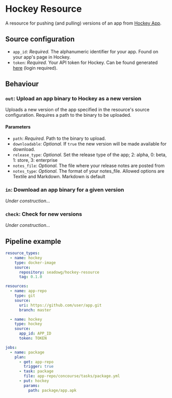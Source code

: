 # Hockey Resource

A resource for pushing (and pulling) versions of an app from [Hockey App](http://hockeyapp.net/).

## Source configuration

* `app_id`: *Required.* The alphanumeric identifier for your app. Found on your app's page in Hockey.
* `token`: *Required.* Your API token for Hockey. Can be found generated [here](https://rink.hockeyapp.net/manage/auth_tokens) (login required).

## Behaviour

### `out`: Upload an app binary to Hockey as a new version

Uploads a new version of the app specified in the resource's source configuration. Requires
a path to the binary to be uploaded.

#### Parameters

* `path`: *Required.* Path to the binary to upload.
* `downloadable`: *Optional.* If `true` the new version will be made available for download.
* `release_type`: *Optional.* Set the release type of the app; 2: alpha, 0: beta, 1: store, 3: enterprise
* `notes_file`: *Optional.* The file where your release notes are posted from
* `notes_type`: *Optional.* The format of your notes_file. Allowed options are Textile and Markdown. Markdown is default

### `in`: Download an app binary for a given version

*Under construction...*

### `check`: Check for new versions

*Under construction...*

## Pipeline example

```yaml
resource_types:
  - name: hockey
    type: docker-image
    source:
      repository: seadowg/hockey-resource
      tag: 0.1.0

resources:
  - name: app-repo
    type: git
    source:
      uri: https://github.com/user/app.git
      branch: master

  - name: hockey
    type: hockey
    source:
      app_id: APP_ID
      token: TOKEN

jobs:
  - name: package
    plan:
      - get: app-repo
        trigger: true
      - task: package
        file: app-repo/concourse/tasks/package.yml
      - put: hockey
        params:
          path: package/app.apk
```
